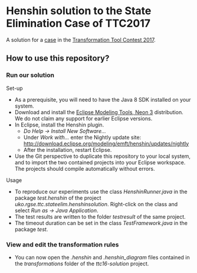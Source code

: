 # Henshin solution to the State Elimination Case of TTC2017

A solution for a [case](https://github.com/sinemgetir/state-elimination-mt) in the [Transformation Tool Contest 2017](http://www.transformation-tool-contest.eu/).

## How to use this repository? ##

### Run our solution ###

Set-up

* As a prerequisite, you will need to have the Java 8 SDK installed on your system.
* Download and install the [Eclipse Modeling Tools, Neon 3](https://www.eclipse.org/downloads/packages/eclipse-modeling-tools/neon3) distribution. We do not claim any support for earlier Eclipse versions.
* In Eclipse, install the Henshin plugin.
    * *Do Help -> Install New Software...*
    * Under *Work with...* enter the Nightly update site: http://download.eclipse.org/modeling/emft/henshin/updates/nightly
    * After the installation, restart Eclipse.
* Use the Git perspective to duplicate this repository to your local system, and to import the two contained projects into your Eclipse workspace. The projects should compile automatically without errors.

Usage

* To reproduce our experiments use the class *HenshinRunner.java*  in the  package *test.henshin*  of the project *uko.rgse.ttc.stateelim.henshinsolution*. Right-click on the class and select *Run as -> Java Application*.
* The test results are written to the folder *testresult* of the same project.
* The timeout duration can be set in the class *TestFramework.java* in the package *test*.

### View and edit the transformation rules ###

* You can now open the *.henshin* and *.henshin_diagram* files contained in the *transformations* folder of the *ttc16-solution* project.
